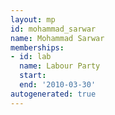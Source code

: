 ```yaml
---
layout: mp
id: mohammad_sarwar
name: Mohammad Sarwar
memberships:
- id: lab
  name: Labour Party
  start: 
  end: '2010-03-30'
autogenerated: true
---
```


